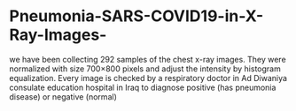# Pneumonia-SARS-COVID19-in-X-Ray-Images-
we have been collecting 292 samples of the chest x-ray images. They were normalized with size 700×800 pixels and adjust the intensity by histogram equalization. Every image is checked by a respiratory doctor in Ad Diwaniya consulate education hospital in Iraq to diagnose positive (has pneumonia disease) or negative (normal)
